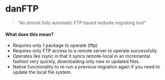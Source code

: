 # danFTP
> "An almost fully automatic FTP based website migrating tool"

#### What does this mean?
* Requires only 1 package to operate (lftp)
* Requires only FTP access to a remote server to operate successfully
* Operates like rsync in that it syncs remote-local in an incremental fashion very quickly, downloading only new or updated files.
* Native functionality to re-run a previous migration again if you need to update the local file system.
